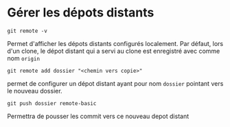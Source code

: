 # Gérer les dépots distants

```
git remote -v
```

Permet d'afficher les dépots distants configurés localement. Par défaut, lors d'un clone, le dépot distant qui a servi au clone est enregistré avec comme nom `origin`

```
git remote add dossier "<chemin vers copie>"
```

permet de configurer un dépot distant ayant pour nom `dossier` pointant vers le nouveau dossier.

```
git push dossier remote-basic
```

Permettra de pousser les commit vers ce nouveau depot distant